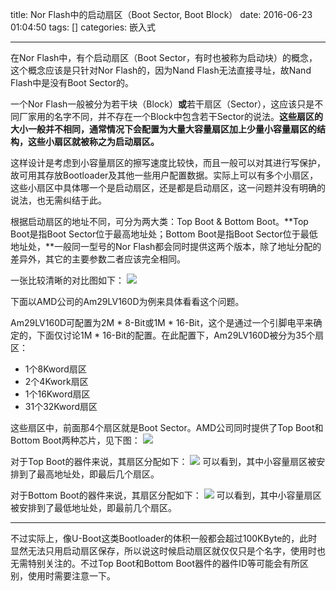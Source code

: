 title: Nor Flash中的启动扇区（Boot Sector, Boot Block）
date: 2016-06-23 01:04:50
tags: []
categories: 嵌入式

---

在Nor Flash中，有个启动扇区（Boot Sector，有时也被称为启动块）的概念，这个概念应该是只针对Nor Flash的，因为Nand Flash无法直接寻址，故Nand Flash中是没有Boot Sector的。

一个Nor Flash一般被分为若干块（Block）**或**若干扇区（Sector），这应该只是不同厂家用的名字不同，并不存在一个Block中包含若干Sector的说法。**这些扇区的大小一般并不相同，通常情况下会配置为大量大容量扇区加上少量小容量扇区的结构，这些小扇区就被称之为启动扇区。**

<!--more-->

这样设计是考虑到小容量扇区的擦写速度比较快，而且一般可以对其进行写保护，故可用其存放Bootloader及其他一些用户配置数据。实际上可以有多个小扇区，这些小扇区中具体哪一个是启动扇区，还是都是启动扇区，这一问题并没有明确的说法，也无需纠结于此。

根据启动扇区的地址不同，可分为两大类：Top Boot & Bottom Boot。**Top Boot是指Boot Sector位于最高地址处；Bottom Boot是指Boot Sector位于最低地址处，**一般同一型号的Nor Flash都会同时提供这两个版本，除了地址分配的差异外，其它的主要参数二者应该完全相同。

一张比较清晰的对比图如下：
![](http://7xnwyt.com1.z0.glb.clouddn.com/ZnJvbT1jc2RuJnVybD13WndwbUwyQUROMElUTTFFek53Z0RNdklUWnNsbVp3VjNMbjlHYmk5Q2RsNW1MNGxtYjFGbWJwaDJZdWNXYnBkMmJzSjJMdm9EYzBSSGE.jpg)

下面以AMD公司的Am29LV160D为例来具体看看这个问题。

Am29LV160D可配置为2M * 8-Bit或1M * 16-Bit，这个是通过一个引脚电平来确定的，下面仅讨论1M * 16-Bit的配置。在此配置下，Am29LV160D被分为35个扇区：

- 1个8Kword扇区
- 2个4Kwork扇区
- 1个16Kword扇区
- 31个32Kword扇区

这些扇区中，前面那4个扇区就是Boot Sector。AMD公司同时提供了Top Boot和Bottom Boot两种芯片，见下图：
![](http://7xnwyt.com1.z0.glb.clouddn.com/20160623005443.png)

对于Top Boot的器件来说，其扇区分配如下：
![](http://7xnwyt.com1.z0.glb.clouddn.com/20160623005627.png)
可以看到，其中小容量扇区被安排到了最高地址处，即最后几个扇区。

对于Bottom Boot的器件来说，其扇区分配如下：
![](http://7xnwyt.com1.z0.glb.clouddn.com/20160623005756.png)
可以看到，其中小容量扇区被安排到了最低地址处，即最前几个扇区。

----------

不过实际上，像U-Boot这类Bootloader的体积一般都会超过100KByte的，此时显然无法只用启动扇区保存，所以说这时候启动扇区就仅仅只是个名字，使用时也无需特别关注的。不过Top Boot和Bottom Boot器件的器件ID等可能会有所区别，使用时需要注意一下。

